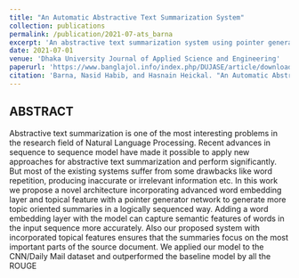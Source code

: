 ```yaml
---
title: "An Automatic Abstractive Text Summarization System"
collection: publications
permalink: /publication/2021-07-ats_barna
excerpt: 'An abstractive text summarization system using pointer generator network and topical feature extraction.'
date: 2021-07-01
venue: 'Dhaka University Journal of Applied Science and Engineering'
paperurl: 'https://www.banglajol.info/index.php/DUJASE/article/download/59217/41337'
citation: 'Barna, Nasid Habib, and Hasnain Heickal. "An Automatic Abstractive Text Summarization System." Dhaka University Journal of Applied Science and Engineering 6, no. 2 (2021): 39-48.'
---
```


## ABSTRACT
Abstractive text summarization is one of the most interesting problems in the research field of Natural Language Processing. Recent advances in sequence to sequence model have made it possible to apply new approaches for abstractive text summarization and perform significantly. But most of the existing systems suffer from some drawbacks like word repetition, producing inaccurate or irrelevant information etc. In this work we propose a novel architecture incorporating advanced word embedding layer and topical feature with a pointer generator network to generate more topic oriented summaries in a logically sequenced way. Adding a word embedding layer with the model can capture semantic features of words in the input sequence more accurately. Also our proposed system with incorporated topical features ensures that the summaries focus on the most important parts of the source document. We applied our model to the CNN/Daily Mail dataset and outperformed the baseline model by all the ROUGE
